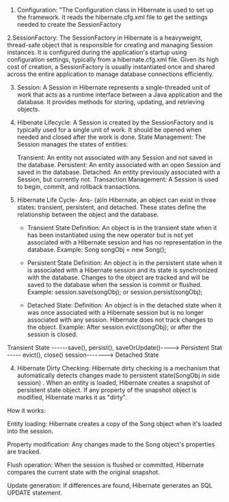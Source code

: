 1. Configuration: "The Configuration class in Hibernate is used to set up the framework. It reads the hibernate.cfg.xml file to get the settings needed to create the SessionFactory

2.SessionFactory: The SessionFactory in Hibernate is a heavyweight, thread-safe object that is responsible for creating and managing Session instances. It is configured during the application's startup using configuration settings, typically from a hibernate.cfg.xml file. Given its high cost of creation, a SessionFactory is usually instantiated once and shared across the entire application to manage database connections efficiently.

3. Session: A Session in Hibernate represents a single-threaded unit of work that acts as a runtime interface between a Java application and the database. It provides methods for storing, updating, and retrieving objects.

4. Hibenate Lifecycle: A Session is created by the SessionFactory and is typically used for a single unit of work. It should be opened when needed and closed after the work is done.
            State Management: The Session manages the states of entities:

     Transient: An entity not associated with any Session and not saved in the database.
     Persistent: An entity associated with an open Session and saved in the database.
     Detached: An entity previously associated with a Session, but currently not.
     Transaction Management: A Session is used to begin, commit, and rollback transactions.


3. Hibernate Life Cycle-
Ans- (a)In Hibernate, an object can exist in three states: transient, persistent, and detached. These states define the relationship between the object and the database.
      * Transient State
        Definition: An object is in the transient state when it has been instantiated using the new operator but is not yet associated with a Hibernate session and has no representation in the database.
           Example: Song songObj = new Song();

     * Persistent State
      Definition: An object is in the persistent state when it is associated with a Hibernate session and its state is synchronized with the database.
                  Changes to the object are tracked and will be saved to the database when the session is commit or flushed.
       Example: session.save(songObj); or session.persist(songObj);
    
   * Detached State:
     Definition: An object is in the detached state when it was once associated with a Hibernate session but is no longer associated with any session. Hibernate does not track changes to the object.
     Example: After session.evict(songObj); or after the session is closed.


Transient State ------save(), persist(),  saveOrUpdate()---->    Persistent Stat ----- evict(), close() session------->  Detached State 


4. Hibernate Dirty Checking: 
Hibernate dirty checking is a mechanism that automatically detects changes made to persistent state(SongObj in side session) . When an entity is loaded, Hibernate creates a snapshot of persistent state object. If any property of the snapshot object is modified, Hibernate marks it as "dirty".

How it works:

Entity loading: Hibernate creates a copy of the Song object when it's loaded into the session.

Property modification: Any changes made to the Song object's properties are tracked.

Flush operation: When the session is flushed or committed, Hibernate compares the current state with the original snapshot.

Update generation: If differences are found, Hibernate generates an SQL UPDATE statement.



